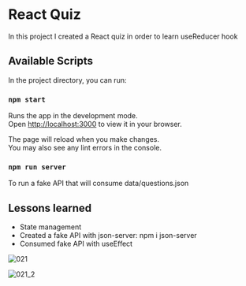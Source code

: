 # React Quiz

In this project I created a React quiz in order to learn useReducer hook

## Available Scripts

In the project directory, you can run:

### `npm start`

Runs the app in the development mode.\
Open [http://localhost:3000](http://localhost:3000) to view it in your browser.

The page will reload when you make changes.\
You may also see any lint errors in the console.

### `npm run server`

To run a fake API that will consume data/questions.json

## Lessons learned

- State management
- Created a fake API with json-server: npm i json-server
- Consumed fake API with useEffect

![021](https://github.com/ivantxo/quizReducer/assets/943163/bd0907ad-181c-4c43-96c4-278cd83d0f06)

![021_2](https://github.com/ivantxo/quizReducer/assets/943163/eaf5feb0-3f1c-4d0c-bcd6-e727262f3432)


